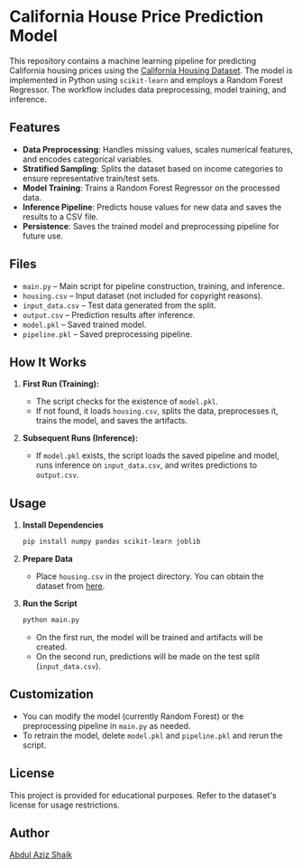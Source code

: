 

# California House Price Prediction Model

This repository contains a machine learning pipeline for predicting California housing prices using the [California Housing Dataset](https://www.dcc.fc.up.pt/~ltorgo/Regression/cal_housing.html). The model is implemented in Python using `scikit-learn` and employs a Random Forest Regressor. The workflow includes data preprocessing, model training, and inference.

## Features

- **Data Preprocessing**: Handles missing values, scales numerical features, and encodes categorical variables.
- **Stratified Sampling**: Splits the dataset based on income categories to ensure representative train/test sets.
- **Model Training**: Trains a Random Forest Regressor on the processed data.
- **Inference Pipeline**: Predicts house values for new data and saves the results to a CSV file.
- **Persistence**: Saves the trained model and preprocessing pipeline for future use.

## Files

- `main.py` – Main script for pipeline construction, training, and inference.
- `housing.csv` – Input dataset (not included for copyright reasons).
- `input_data.csv` – Test data generated from the split.
- `output.csv` – Prediction results after inference.
- `model.pkl` – Saved trained model.
- `pipeline.pkl` – Saved preprocessing pipeline.

## How It Works

1. **First Run (Training):**
   - The script checks for the existence of `model.pkl`.
   - If not found, it loads `housing.csv`, splits the data, preprocesses it, trains the model, and saves the artifacts.

2. **Subsequent Runs (Inference):**
   - If `model.pkl` exists, the script loads the saved pipeline and model, runs inference on `input_data.csv`, and writes predictions to `output.csv`.

## Usage

1. **Install Dependencies**

    ```bash
    pip install numpy pandas scikit-learn joblib
    ```

2. **Prepare Data**
   
   - Place `housing.csv` in the project directory. You can obtain the dataset from [here](https://www.dcc.fc.up.pt/~ltorgo/Regression/cal_housing.html).

3. **Run the Script**

    ```bash
    python main.py
    ```

   - On the first run, the model will be trained and artifacts will be created.
   - On the second run, predictions will be made on the test split (`input_data.csv`).

## Customization

- You can modify the model (currently Random Forest) or the preprocessing pipeline in `main.py` as needed.
- To retrain the model, delete `model.pkl` and `pipeline.pkl` and rerun the script.

## License

This project is provided for educational purposes. Refer to the dataset's license for usage restrictions.

## Author

[Abdul Aziz Shaik](https://github.com/ShaikAbdulAzizGit)
